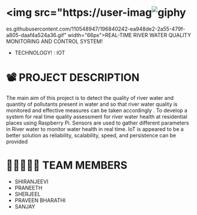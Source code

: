 #  <img src="https://user-imag![giphy](https://user-images.githubusercontent.com/110548947/197107373-165e1a61-aac1-4caa-a901-dd30508849d4.gif)
es.githubusercontent.com/110548947/196840242-ea948de2-2a55-479f-a805-daaf4a524a36.gif" width="66px">REAL-TIME RIVER WATER QUALITY MONITORING AND CONTROL SYSTEM!
- TECHNOLOGY!
 : IOT

# 📽️ PROJECT DESCRIPTION
The main aim of this project is to detect the quality of river water and quantity of pollutants present in water and so that river water quality is monitored and effective measures can be taken accordingly .
To develop a system for real time quality assessment for river water health at residential places using Raspberry Pi. 
Sensors are used to gather different parameters in River water to monitor water health in real time.
IoT is appeared to be a better solution as reliability, scalability, speed, and persistence can be provided

# 👨🏿‍🤝‍👨🏻 TEAM MEMBERS
* SHIRANJEEVI
* PRANEETH
* SHERJEEL
* PRAVEEN BHARATHI
* SANJAY
